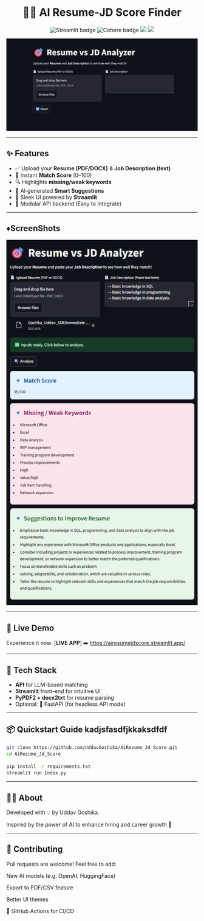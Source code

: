 <h1 align="center">📄💼 AI Resume‑JD Score Finder</h1>

<p align="center">
  <img src="https://img.shields.io/badge/Streamlit-AI-blue?logo=streamlit" alt="Streamlit badge" />
  <img src="https://img.shields.io/badge/Cohere‑Powered‑LLM‑AI-green?logo=cohere" alt="Cohere badge" />
  <img src="https://img.shields.io/github/stars/UddavGoshika/AiResume_Jd_Score?style=social" />
  <img src="https://img.shields.io/github/forks/UddavGoshika/AiResume_Jd_Score?style=social" />
</p>

<p align="center">
  <img src="https://raw.githubusercontent.com/UddavGoshika/AiResume_Jd_Score/refs/heads/main/FirstUI.png" width="600" alt="Demo GIF">
</p>

---

## ✨ Features

- ✅ Upload your **Resume (PDF/DOCX)** & **Job Description (text)**
- 🔢 Instant **Match Score** (0–100)
- 🔍 Highlights **missing/weak keywords**
- 💬 AI‑generated **Smart Suggestions**
- 🎨 Sleek UI powered by **Streamlit**
- 🔁 Modular API backend (Easy to integrate)

---

## ♦️ScreenShots

<p align="center">
  <img src="https://raw.githubusercontent.com/UddavGoshika/AiResume_Jd_Score/refs/heads/main/Testing.png" width="600" alt="Demo GIF">
</p>


---
## 🚀 Live Demo

Experience it now: [**LIVE APP**] ➡️ https://airesumejdscore.streamlit.app/

---

## 🧩 Tech Stack

- **API** for LLM-based matching
- **Streamlit** front-end for intuitive UI
- **PyPDF2 + docx2txt** for resume parsing
- Optional: 🐍 FastAPI (for headless API mode)

---

## 📦 Quickstart Guide kadjsfasdfjkkaksdfdf

```bash
git clone https://github.com/UddavGoshika/AiResume_Jd_Score.git
cd AiResume_Jd_Score

pip install -r requirements.txt
streamlit run Index.py

```

---

## 🙋‍♂️ About
Developed with 💡 by Uddav Goshika.

Inspired by the power of AI to enhance hiring and career growth 🚀

---

## 🤝 Contributing
Pull requests are welcome! Feel free to add:

New AI models (e.g. OpenAI, HuggingFace)

Export to PDF/CSV feature

Better UI themes

🚀 GitHub Actions for CI/CD

